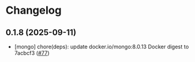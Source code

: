 # Changelog

## 0.1.8 (2025-09-11)

* [mongo] chore(deps): update docker.io/mongo:8.0.13 Docker digest to 7acbcf3 ([#77](https://github.com/CloudPirates-io/helm-charts/pull/77))
